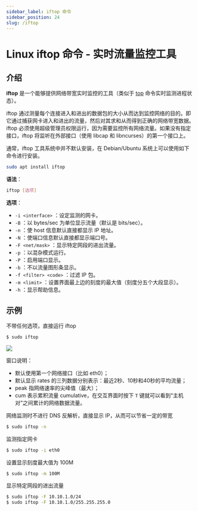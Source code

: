 ```yaml
---
sidebar_label: iftop 命令
sidebar_position: 24
slug: /iftop
---
```


# Linux iftop 命令 - 实时流量监控工具



## 介绍

**iftop** 是一个能够提供网络带宽实时监控的工具（类似于 [top](/linux-command/top/) 命令实时监测进程状态）。

iftop 通过测量每个连接进入和进出的数据包的大小从而达到监控网络的目的。即它通过捕获网卡进入和进出的流量，然后对其求和从而得到正确的网络带宽数据。iftop 必须使用超级管理员权限运行，因为需要监控所有网络流量。如果没有指定接口，iftop 将监听在外部接口（使用 libcap 和 libncurses）的第一个接口上。

通常，iftop 工具系统中并不默认安装，在 Debian/Ubuntu 系统上可以使用如下命令进行安装。

```bash
sudo apt install iftop
```

**语法**：

```bash
iftop [选项]
```

**选项**：

- `-i <interface>` ：设定监测的网卡。
- `-B` ：以 bytes/sec 为单位显示流量（默认是 bits/sec）。
- `-n` ：使 host 信息默认直接都显示 IP 地址。
- `-N` ：使端口信息默认直接都显示端口号。
- `-F <net/mask>` ：显示特定网段的进出流量。
- `-p` ：以混杂模式运行。
- `-P` ：启用端口显示。
- `-b` ：不以流量图形条显示。
- `-f <filter> <code>` ：过滤 IP 包。
- `-m <limit>` ：设置界面最上边的刻度的最大值（刻度分五个大段显示）。
- `-h` ：显示帮助信息。



## 示例

不带任何选项，直接运行 iftop

```bash
$ sudo iftop
```

![](https://static.getiot.tech/iftop_snapshot.png#center)

窗口说明：

- 默认使用第一个网络接口（比如 eth0）；
- 默认显示 rates 的三列数据分别表示：最近2秒、10秒和40秒的平均流量；
- peak 指网络速率的尖峰值（最大）；
- cum 表示累积流量 cumulative，在交互界面时按下 `T` 键就可以看到“主机对”之间累计的网络数据流量。

网络监测时不进行 DNS 反解析，直接显示 IP，从而可以节省一定的带宽

```bash
$ sudo iftop -n
```

监测指定网卡

```bash
$ sudo iftop -i eth0
```

设置显示刻度最大值为 100M

```bash
$ sudo iftop -m 100M
```

显示特定网段的进出流量

```bash
$ sudo iftop -F 10.10.1.0/24
$ sudo iftop -F 10.10.1.0/255.255.255.0
```



